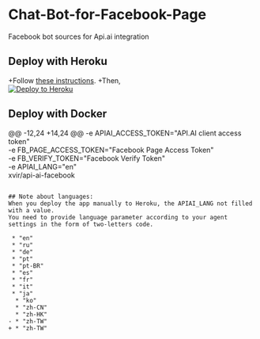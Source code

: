 # Chat-Bot-for-Facebook-Page
Facebook bot sources for Api.ai integration
  
  ## Deploy with Heroku
 +Follow [these instructions](https://docs.api.ai/docs/facebook-integration#hosting-fb-messenger-bot-with-heroku).
 +Then,  
  [![Deploy to Heroku](https://www.herokucdn.com/deploy/button.svg)](https://heroku.com/deploy)
  
  ## Deploy with Docker
@@ -12,24 +14,24 @@
            -e APIAI_ACCESS_TOKEN="API.AI client access token" \
            -e FB_PAGE_ACCESS_TOKEN="Facebook Page Access Token" \
            -e FB_VERIFY_TOKEN="Facebook Verify Token" \
            -e APIAI_LANG="en" \
            xvir/api-ai-facebook
 ```
 
 ## Note about languages:
 When you deploy the app manually to Heroku, the APIAI_LANG not filled with a value.
 You need to provide language parameter according to your agent settings in the form of two-letters code.
  
  * "en"
  * "ru"
  * "de"
  * "pt"
  * "pt-BR"
  * "es"
  * "fr"
  * "it"
  * "ja"
   * "ko"
   * "zh-CN"
   * "zh-HK"
 - * "zh-TW"
 + * "zh-TW"
